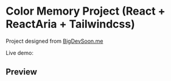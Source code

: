 # Color Memory Project (React + ReactAria + Tailwindcss)

Project designed from [BigDevSoon.me](https://bigdevsoon.me/)

Live demo:

## Preview
